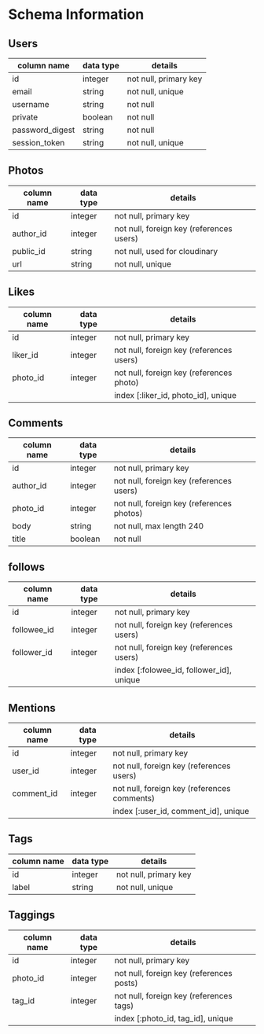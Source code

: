 # Schema Information

## Users
column name     | data type | details
----------------|-----------|-----------------------
id              | integer   | not null, primary key
email           | string    | not null, unique
username        | string    | not null
private         | boolean   | not null
password_digest | string    | not null
session_token   | string    | not null, unique

## Photos
column name | data type | details
------------|-----------|-----------------------
id          | integer   | not null, primary key
author_id   | integer   | not null, foreign key (references users)
public_id   | string    | not null, used for cloudinary
url         | string    | not null, unique

## Likes
column name | data type | details
------------------|-----------|-----------------------
id                | integer   | not null, primary key
liker_id          | integer   | not null, foreign key (references users)
photo_id          | integer   | not null, foreign key (references photo)
                  |           | index [:liker_id, photo_id], unique
## Comments
column name    | data type | details
---------------|-----------|-----------------------
id             | integer   | not null, primary key
author_id      | integer   | not null, foreign key (references users)
photo_id       | integer   | not null, foreign key (references photos)
body           | string    | not null, max length 240
title          | boolean   | not null

## follows
column name | data type | details
------------|-----------|-----------------------
id          | integer   | not null, primary key
followee_id | integer   | not null, foreign key (references users)
follower_id | integer   | not null, foreign key (references users)
            |           | index [:folowee_id, follower_id], unique

## Mentions
column name | data type | details
------------------|-----------|-----------------------
id                | integer   | not null, primary key
user_id           | integer   | not null, foreign key (references users)
comment_id        | integer   | not null, foreign key (references comments)
                  |           | index [:user_id, comment_id], unique

## Tags
column name | data type | details
------------|-----------|-----------------------
id          | integer   | not null, primary key
label       | string    | not null, unique

## Taggings
column name | data type | details
------------|-----------|-----------------------
id          | integer   | not null, primary key
photo_id    | integer   | not null, foreign key (references posts)
tag_id      | integer   | not null, foreign key (references tags)
            |           | index [:photo_id, tag_id], unique

